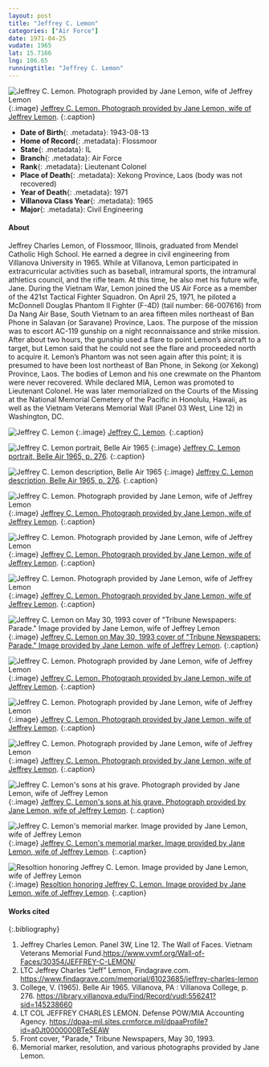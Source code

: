 ```yaml
---
layout: post
title: "Jeffrey C. Lemon"
categories: ["Air Force"]
date: 1971-04-25
vudate: 1965
lat: 15.7166
lng: 106.65
runningtitle: "Jeffrey C. Lemon"
---
```

![Jeffrey C. Lemon. Photograph provided by Jane Lemon, wife of Jeffrey Lemon](images/Lemon_1.jpg)
   {:.image}
[Jeffrey C. Lemon. Photograph provided by Jane Lemon, wife of Jeffrey Lemon]().
  {:.caption}

* **Date of Birth**{: .metadata}: 1943-08-13
* **Home of Record**{: .metadata}: Flossmoor
* **State**{: .metadata}: IL
* **Branch**{: .metadata}: Air Force
* **Rank**{: .metadata}: Lieutenant Colonel
* **Place of Death**{: .metadata}: Xekong Province, Laos (body was not recovered)
* **Year of Death**{: .metadata}: 1971
* **Villanova Class Year**{: .metadata}: 1965
* **Major**{: .metadata}: Civil Engineering

#### About

Jeffrey Charles Lemon, of Flossmoor, Illinois, graduated from Mendel Catholic High School. He earned a degree in civil engineering from Villanova University in 1965. While at Villanova, Lemon participated in extracurricular activities such as baseball, intramural sports, the intramural athletics council, and the rifle team. At this time, he also met his future wife, Jane. During the Vietnam War, Lemon joined the US Air Force as a member of the 421st Tactical Fighter Squadron. On April 25, 1971, he piloted a McDonnell Douglas Phantom II Fighter (F-4D) (tail number: 66-007616) from Da Nang Air Base, South Vietnam to an area fifteen miles northeast of Ban Phone in Salavan (or Saravane) Province, Laos. The purpose of the mission was to escort AC-119 gunship on a night reconnaissance and strike mission. After about two hours, the gunship used a flare to point Lemon’s aircraft to a target, but Lemon said that he could not see the flare and proceeded north to acquire it. Lemon’s Phantom was not seen again after this point; it is presumed to have been lost northeast of Ban Phone, in Sekong (or Xekong) Province, Laos. The bodies of Lemon and his one crewmate on the Phantom were never recovered. While declared MIA, Lemon was promoted to Lieutenant Colonel. He was later memorialized on the Courts of the Missing at the National Memorial Cemetery of the Pacific in Honolulu, Hawaii, as well as the Vietnam Veterans Memorial Wall (Panel 03 West, Line 12) in Washington, DC.

![Jeffrey C. Lemon](images/Lemon_2.jpg)
   {:.image}
[Jeffrey C. Lemon](https://www.findagrave.com/memorial/61023685/jeffrey-charles-lemon).
  {:.caption}

![Jeffrey C. Lemon portrait, Belle Air 1965](images/Lemon_3.jpg)
   {:.image}
[Jeffrey C. Lemon portrait, Belle Air 1965, p. 276](https://library.villanova.edu/Find/Record/vudl:556241?sid=145238660).
  {:.caption}

![Jeffrey C. Lemon description, Belle Air 1965](images/Lemon_4.jpg)
   {:.image}
[Jeffrey C. Lemon description, Belle Air 1965, p. 276](https://library.villanova.edu/Find/Record/vudl:556241?sid=145238660).
  {:.caption}

![Jeffrey C. Lemon. Photograph provided by Jane Lemon, wife of Jeffrey Lemon](images/Lemon_5.jpg)
   {:.image}
[Jeffrey C. Lemon. Photograph provided by Jane Lemon, wife of Jeffrey Lemon]().
  {:.caption}

![Jeffrey C. Lemon. Photograph provided by Jane Lemon, wife of Jeffrey Lemon](images/Lemon_6.jpg)
   {:.image}
[Jeffrey C. Lemon. Photograph provided by Jane Lemon, wife of Jeffrey Lemon]().
  {:.caption}

![Jeffrey C. Lemon. Photograph provided by Jane Lemon, wife of Jeffrey Lemon](images/Lemon_7.jpg)
   {:.image}
[Jeffrey C. Lemon. Photograph provided by Jane Lemon, wife of Jeffrey Lemon]().
  {:.caption}

![Jeffrey C. Lemon on May 30, 1993 cover of "Tribune Newspapers: Parade." Image provided by Jane Lemon, wife of Jeffrey Lemon](images/Lemon_8.jpg)
   {:.image}
[Jeffrey C. Lemon on May 30, 1993 cover of "Tribune Newspapers: Parade."  Image provided by Jane Lemon, wife of Jeffrey Lemon]().
  {:.caption}

![Jeffrey C. Lemon. Photograph provided by Jane Lemon, wife of Jeffrey Lemon](images/Lemon_9.jpg)
   {:.image}
[Jeffrey C. Lemon. Photograph provided by Jane Lemon, wife of Jeffrey Lemon]().
  {:.caption}

![Jeffrey C. Lemon. Photograph provided by Jane Lemon, wife of Jeffrey Lemon](images/Lemon_10.jpg)
   {:.image}
[Jeffrey C. Lemon. Photograph provided by Jane Lemon, wife of Jeffrey Lemon]().
  {:.caption}

![Jeffrey C. Lemon. Photograph provided by Jane Lemon, wife of Jeffrey Lemon](images/Lemon_11.jpg)
   {:.image}
[Jeffrey C. Lemon. Photograph provided by Jane Lemon, wife of Jeffrey Lemon]().
  {:.caption}

![Jeffrey C. Lemon's sons at his grave. Photograph provided by Jane Lemon, wife of Jeffrey Lemon](images/Lemon_12.jpg)
   {:.image}
[Jeffrey C. Lemon's sons at his grave. Photograph provided by Jane Lemon, wife of Jeffrey Lemon]().
  {:.caption}

![Jeffrey C. Lemon's memorial marker. Image provided by Jane Lemon, wife of Jeffrey Lemon](images/Lemon_13.jpg)
   {:.image}
[Jeffrey C. Lemon's memorial marker. Image provided by Jane Lemon, wife of Jeffrey Lemon]().
  {:.caption}

![Resoltion honoring Jeffrey C. Lemon. Image provided by Jane Lemon, wife of Jeffrey Lemon](images/Lemon_14.jpg)
   {:.image}
[Resoltion honoring Jeffrey C. Lemon. Image provided by Jane Lemon, wife of Jeffrey Lemon]().
  {:.caption}

#### Works cited

{:.bibliography}
1. Jeffrey Charles Lemon. Panel 3W, Line 12. The Wall of Faces. Vietnam Veterans Memorial Fund.<https://www.vvmf.org/Wall-of-Faces/30354/JEFFREY-C-LEMON/>
2. LTC Jeffrey Charles “Jeff” Lemon, Findagrave.com. <https://www.findagrave.com/memorial/61023685/jeffrey-charles-lemon>
3. College, V. (1965). Belle Air 1965. Villanova, PA : Villanova College, p. 276. <https://library.villanova.edu/Find/Record/vudl:556241?sid=145238660>
4. LT COL JEFFREY CHARLES LEMON. Defense POW/MIA Accounting Agency. <https://dpaa-mil.sites.crmforce.mil/dpaaProfile?id=a0Jt0000000BTeSEAW>
5. Front cover, "Parade," Tribune Newspapers, May 30, 1993.
6. Memorial marker, resolution, and various photographs provided by Jane Lemon.
